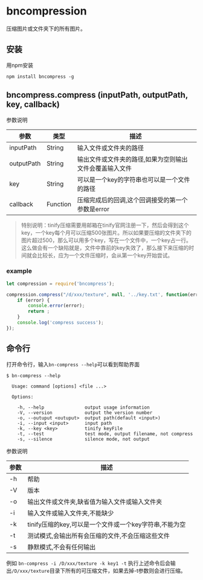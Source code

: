 # bncompression
压缩图片或文件夹下的所有图片。
## 安装
用npm安装

`npm install bncompress -g`

## bncompress.compress (inputPath, outputPath, key, callback)
参数说明

参数 | 类型 | 描述
---|---|---
inputPath | String | 输入文件或文件夹的路径
outputPath | String | 输出文件或文件夹的路径,如果为空则输出文件会覆盖输入文件
key | String | 可以是一个key的字符串也可以是一个文件的路径
callback | Function | 压缩完成后的回调,这个回调接受的第一个参数是error
> 特别说明：tinify压缩需要用邮箱在tinify官网注册一下，然后会得到这个key，一个key每个月可以压缩500张图片。所以如果要压缩的文件夹下的图片超过500，那么可以用多个key，写在一个文件中，一个key占一行。这么做会有一个缺陷就是，文件中靠前的key失效了，那么接下来压缩的时间就会比较长，应为一个文件压缩时，会从第一个key开始尝试。

### example
```javascript
let compression = require('bncompress');

compression.compress("/d/xxx/texture", null, '../key.txt', function(error){
    if (error) {
        console.error(error);
        return ;
    }
    console.log('compress success');
});
```

## 命令行
打开命令行，输入`bn-compress --help`可以看到帮助界面
```
$ bn-compress --help

  Usage: command [options] <file ...>

  Options:

    -h, --help               output usage information
    -V, --version            output the version number
    -o, --outuput <outuput>  output path(default <input>)
    -i, --input <input>      input path
    -k, --key <key>          tinify keyFile
    -t, --test               test mode, output filename, not compress
    -s, --silence            silence mode, not output
```

参数说明

参数 | 描述
---|---
-h | 帮助
-V | 版本
-o | 输出文件或文件夹,缺省值为输入文件或输入文件夹
-i | 输入文件或输入文件夹,不能缺少
-k | tinify压缩的key,可以是一个文件或一个key字符串,不能为空
-t | 测试模式,会输出所有会压缩的文件,不会压缩这些文件
-s | 静默模式,不会有任何输出

例如
`bn-compress -i /D/xxx/texture -k key1 -t`
执行上述命令后会输出`/D/xxx/texture`目录下所有的可压缩文件，如果去掉-t参数则会进行压缩。